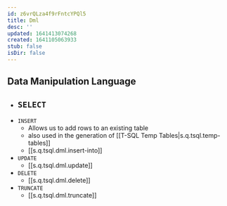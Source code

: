```yaml
---
id: z6vrQLza4f9rFntcYPQl5
title: Dml
desc: ''
updated: 1641413074268
created: 1641105063933
stub: false
isDir: false
---
```


## Data Manipulation Language

- `SELECT` 
  -
- `INSERT` 
  - Allows us to add rows to an existing table 
  - also used in the generation of [[T-SQL Temp Tables|s.q.tsql.temp-tables]]
  - [[s.q.tsql.dml.insert-into]]
- `UPDATE` 
  - [[s.q.tsql.dml.update]]
- `DELETE` 
  - [[s.q.tsql.dml.delete]]
- `TRUNCATE`
  - [[s.q.tsql.dml.truncate]]
